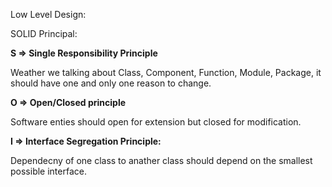 Low Level Design:

SOLID Principal: 

<b>S => Single Responsibility Principle</b>

Weather we talking about Class, Component, Function, Module, Package,
it should have one and only one reason to change.

<b>O => Open/Closed principle</b>

Software enties should open for extension but closed for modification.

<b>I => Interface Segregation Principle:</b>

Dependecny of one class to anather class should depend on the smallest possible interface.

